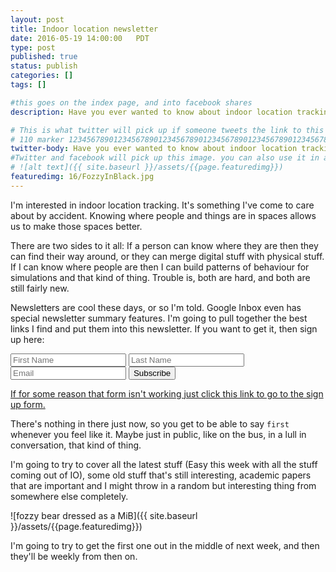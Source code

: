 ```yaml
---
layout: post
title: Indoor location newsletter
date: 2016-05-19 14:00:00   PDT
type: post
published: true
status: publish
categories: []
tags: []

#this goes on the index page, and into facebook shares
description: Have you ever wanted to know about indoor location tracking? I want to know too, so I'm making an email newsletter of all the best stuff that I find.

# This is what twitter will pick up if someone tweets the link to this page 
# 110 marker 1234567890123456789012345678901234567890123456789012345678901234567890123456789012345678901234567890123456789
twitter-body: Have you ever wanted to know about indoor location tracking? I'm making a newsletter of all the best stuff.
#Twitter and facebook will pick up this image. you can also use it in a post with:
# ![alt text]({{ site.baseurl }}/assets/{{page.featuredimg}}) 
featuredimg: 16/FozzyInBlack.jpg
---
```


I'm interested in indoor location tracking. It's something I've come to care about by accident. Knowing where people and things are in spaces allows us to make those spaces better.

There are two sides to it all: If a person can know where they are then they can find their way around, or they can merge digital stuff with physical stuff. If I can know where people are then I can build patterns of behaviour for simulations and that kind of thing. Trouble is, both are hard, and both are still fairly new.

Newsletters are cool these days, or so I'm told. Google Inbox even has special newsletter summary features. I'm going to pull together the best links I find and put them into this newsletter. If you want to get it, then sign up here:

<form markdown="0" method="post" action="https://goodbits.io/e/3f0dcddb-43f1-48e1-8d79-a72e7e7bb6e8" target="_blank">
<input type="text" name="first_name" placeholder="First Name"></input>
<input type="text" name="last_name" placeholder="Last Name"></input>
<input type="text" name="email" placeholder="Email"></input>
<input type="submit" value="Subscribe">
</form>

[If for some reason that form isn't working just click this link to go to the sign up form.](https://ben-doherty.ongoodbits.com/)

There's nothing in there just now, so you get to be able to say `first` whenever you feel like it. Maybe just in public, like on the bus, in a lull in conversation, that kind of thing.

I'm going to try to cover all the latest stuff (Easy this week with all the stuff coming out of IO), some old stuff that's still interesting, academic papers that are important and I might throw in a random but interesting thing from somewhere else completely. 

![fozzy bear dressed as a MiB]({{ site.baseurl }}/assets/{{page.featuredimg}})

I'm going to try to get the first one out in the middle of next week, and then they'll be weekly from then on.